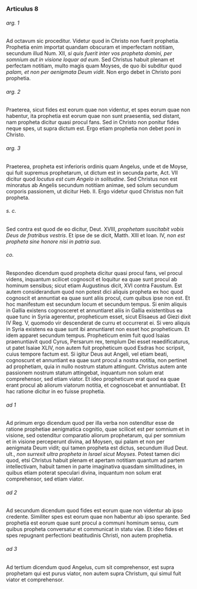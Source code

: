 ### Articulus 8

###### arg. 1
Ad octavum sic proceditur. Videtur quod in Christo non fuerit prophetia. Prophetia enim importat quandam obscuram et imperfectam notitiam, secundum illud Num. XII, *si quis fuerit inter vos propheta domini, per somnium aut in visione loquar ad eum*. Sed Christus habuit plenam et perfectam notitiam, multo magis quam Moyses, de quo ibi subditur quod *palam, et non per aenigmata Deum vidit*. Non ergo debet in Christo poni prophetia.

###### arg. 2
Praeterea, sicut fides est eorum quae non videntur, et spes eorum quae non habentur, ita prophetia est eorum quae non sunt praesentia, sed distant, nam propheta dicitur quasi procul fans. Sed in Christo non ponitur fides neque spes, ut supra dictum est. Ergo etiam prophetia non debet poni in Christo.

###### arg. 3
Praeterea, propheta est inferioris ordinis quam Angelus, unde et de Moyse, qui fuit supremus prophetarum, ut dictum est in secunda parte, Act. VII dicitur quod *locutus est cum Angelo in solitudine*. Sed Christus non est minoratus ab Angelis secundum notitiam animae, sed solum secundum corporis passionem, ut dicitur Heb. II. Ergo videtur quod Christus non fuit propheta.

###### s. c.
Sed contra est quod de eo dicitur, Deut. XVIII, *prophetam suscitabit vobis Deus de fratribus vestris*. Et ipse de se dicit, Matth. XIII et Ioan. IV, *non est propheta sine honore nisi in patria sua*.

###### co.
Respondeo dicendum quod propheta dicitur quasi procul fans, vel procul videns, inquantum scilicet cognoscit et loquitur ea quae sunt procul ab hominum sensibus; sicut etiam Augustinus dicit, XVI contra Faustum. Est autem considerandum quod non potest dici aliquis propheta ex hoc quod cognoscit et annuntiat ea quae sunt aliis procul, cum quibus ipse non est. Et hoc manifestum est secundum locum et secundum tempus. Si enim aliquis in Gallia existens cognosceret et annuntiaret aliis in Gallia existentibus ea quae tunc in Syria agerentur, propheticum esset, sicut Elisaeus ad Giezi dixit IV Reg. V, quomodo vir descenderat de curru et occurrerat ei. Si vero aliquis in Syria existens ea quae sunt ibi annuntiaret non esset hoc propheticum. Et idem apparet secundum tempus. Propheticum enim fuit quod Isaias praenuntiavit quod Cyrus, Persarum rex, templum Dei esset reaedificaturus, ut patet Isaiae XLIV, non autem fuit propheticum quod Esdras hoc scripsit, cuius tempore factum est. Si igitur Deus aut Angeli, vel etiam beati, cognoscunt et annuntiant ea quae sunt procul a nostra notitia, non pertinet ad prophetiam, quia in nullo nostrum statum attingunt. Christus autem ante passionem nostrum statum attingebat, inquantum non solum erat comprehensor, sed etiam viator. Et ideo propheticum erat quod ea quae erant procul ab aliorum viatorum notitia, et cognoscebat et annuntiabat. Et hac ratione dicitur in eo fuisse prophetia.

###### ad 1
Ad primum ergo dicendum quod per illa verba non ostenditur esse de ratione prophetiae aenigmatica cognitio, quae scilicet est per somnium et in visione, sed ostenditur comparatio aliorum prophetarum, qui per somnium et in visione perceperunt divina, ad Moysen, qui palam et non per aenigmata Deum vidit; qui tamen propheta est dictus, secundum illud Deut. ult., *non surrexit ultra propheta in Israel sicut Moyses*. Potest tamen dici quod, etsi Christus habuit plenam et apertam notitiam quantum ad partem intellectivam, habuit tamen in parte imaginativa quasdam similitudines, in quibus etiam poterat speculari divina, inquantum non solum erat comprehensor, sed etiam viator.

###### ad 2
Ad secundum dicendum quod fides est eorum quae non videntur ab ipso credente. Similiter spes est eorum quae non habentur ab ipso sperante. Sed prophetia est eorum quae sunt procul a communi hominum sensu, cum quibus propheta conversatur et communicat in statu viae. Et ideo fides et spes repugnant perfectioni beatitudinis Christi, non autem prophetia.

###### ad 3
Ad tertium dicendum quod Angelus, cum sit comprehensor, est supra prophetam qui est purus viator, non autem supra Christum, qui simul fuit viator et comprehensor.

